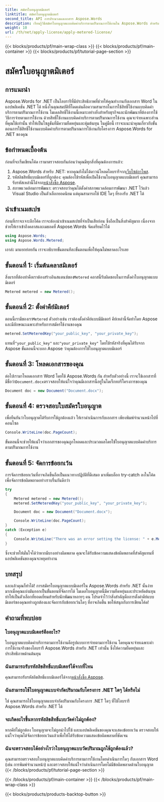 ```yaml
---
title: สมัครใบอนุญาตมิเตอร์
linktitle: สมัครใบอนุญาตมิเตอร์
second_title: API การประมวลผลเอกสาร Aspose.Words
description: เรียนรู้วิธีสมัครใบอนุญาตแบบคิดค่าบริการตามปริมาณการใช้งานใน Aspose.Words สำหรับ .NET ด้วยคู่มือทีละขั้นตอนของเรา การออกใบอนุญาตที่ยืดหยุ่นและคุ้มต้นทุนทำได้ง่าย
weight: 10
url: /th/net/apply-license/apply-metered-license/
---
```


{{< blocks/products/pf/main-wrap-class >}}
{{< blocks/products/pf/main-container >}}
{{< blocks/products/pf/tutorial-page-section >}}

# สมัครใบอนุญาตมิเตอร์

## การแนะนำ

Aspose.Words for .NET เป็นไลบรารีที่มีประสิทธิภาพที่ช่วยให้คุณทำงานกับเอกสาร Word ในแอปพลิเคชัน .NET ได้ หนึ่งในคุณสมบัติที่โดดเด่นคือความสามารถในการใช้สิทธิ์ใช้งานแบบคิดค่าบริการตามปริมาณการใช้งาน โมเดลสิทธิ์ใช้งานนี้เหมาะอย่างยิ่งสำหรับธุรกิจและนักพัฒนาที่ต้องการใช้วิธีการจ่ายตามการใช้งาน ด้วยสิทธิ์ใช้งานแบบคิดค่าบริการตามปริมาณการใช้งาน คุณจะจ่ายเฉพาะส่วนที่คุณใช้เท่านั้น ทำให้เป็นโซลูชันที่มีความยืดหยุ่นและคุ้มต้นทุน ในคู่มือนี้ เราจะแนะนำคุณเกี่ยวกับขั้นตอนการใช้สิทธิ์ใช้งานแบบคิดค่าบริการตามปริมาณการใช้งานกับโครงการ Aspose.Words for .NET ของคุณ

## ข้อกำหนดเบื้องต้น

ก่อนที่จะเริ่มเขียนโค้ด เรามาตรวจสอบกันก่อนว่าคุณมีทุกสิ่งที่คุณต้องการแล้ว:

1.  Aspose.Words สำหรับ .NET: หากคุณยังไม่ได้ดาวน์โหลดไลบรารีจาก[เว็บไซต์อาโพส](https://releases.aspose.com/words/net/).
2.  รหัสลิขสิทธิ์แบบมิเตอร์ที่ถูกต้อง: คุณต้องใช้รหัสเพื่อเปิดใช้งานใบอนุญาตแบบมิเตอร์ คุณสามารถรับรหัสเหล่านี้ได้จาก[หน้าสั่งซื้อ Aspose](https://purchase.aspose.com/buy).
3. สภาพแวดล้อมการพัฒนา: ตรวจสอบว่าคุณได้ตั้งค่าสภาพแวดล้อมการพัฒนา .NET ไว้แล้ว Visual Studio เป็นตัวเลือกยอดนิยม แต่คุณสามารถใช้ IDE ใดๆ ที่รองรับ .NET ได้

## นำเข้าเนมสเปซ

ก่อนที่เราจะเจาะลึกโค้ด เราจะต้องนำเข้าเนมสเปซที่จำเป็นเสียก่อน ซึ่งถือเป็นสิ่งสำคัญมาก เนื่องจากช่วยให้เราเข้าถึงคลาสและเมธอดที่ Aspose.Words จัดเตรียมไว้ได้

```csharp
using Aspose.Words;
using Aspose.Words.Metered;
```

เอาล่ะ มาแยกย่อยกัน เราจะอธิบายขั้นตอนทีละขั้นตอนเพื่อให้คุณไม่พลาดอะไรเลย

## ขั้นตอนที่ 1: เริ่มต้นคลาสมิเตอร์

 สิ่งแรกที่ต้องทำคือเราต้องสร้างอินสแตนซ์ของ`Metered` คลาสนี้รับผิดชอบในการตั้งค่าใบอนุญาตแบบมิเตอร์

```csharp
Metered metered = new Metered();
```

## ขั้นตอนที่ 2: ตั้งค่าคีย์มิเตอร์

 ตอนนี้เรามีของเรา`Metered` ตัวอย่างเช่น เราต้องตั้งค่าคีย์แบบมีมิเตอร์ คีย์เหล่านี้จัดทำโดย Aspose และมีลักษณะเฉพาะสำหรับการสมัครใช้งานของคุณ

```csharp
metered.SetMeteredKey("your_public_key", "your_private_key");
```

 แทนที่`"your_public_key"` และ`"your_private_key"` โดยใช้รหัสจริงที่คุณได้รับจาก Aspose ขั้นตอนนี้จะบอก Aspose ว่าคุณต้องการใช้ใบอนุญาตแบบมิเตอร์

## ขั้นตอนที่ 3: โหลดเอกสารของคุณ

 ต่อไปเรามาโหลดเอกสาร Word โดยใช้ Aspose.Words กัน สำหรับตัวอย่างนี้ เราจะใช้เอกสารที่มีชื่อว่า`Document.docx`ตรวจสอบให้แน่ใจว่าคุณมีเอกสารนี้อยู่ในไดเร็กทอรีโครงการของคุณ

```csharp
Document doc = new Document("Document.docx");
```

## ขั้นตอนที่ 4: ตรวจสอบใบสมัครใบอนุญาต

เพื่อยืนยันว่าใบอนุญาตได้รับการใช้ถูกต้องแล้ว ให้เราดำเนินการกับเอกสาร เพียงพิมพ์จำนวนหน้าไปที่คอนโซล

```csharp
Console.WriteLine(doc.PageCount);
```

ขั้นตอนนี้จะช่วยให้แน่ใจว่าเอกสารของคุณถูกโหลดและประมวลผลโดยใช้ใบอนุญาตแบบคิดค่าบริการตามปริมาณการใช้งาน

## ขั้นตอนที่ 5: จัดการข้อยกเว้น

การจัดการข้อยกเว้นที่อาจเกิดขึ้นถือเป็นแนวทางปฏิบัติที่ดีเสมอ มาเพิ่มบล็อก try-catch ลงในโค้ดเพื่อจัดการข้อผิดพลาดอย่างราบรื่นกันดีกว่า

```csharp
try
{
    Metered metered = new Metered();
    metered.SetMeteredKey("your_public_key", "your_private_key");

    Document doc = new Document("Document.docx");

    Console.WriteLine(doc.PageCount);
}
catch (Exception e)
{
    Console.WriteLine("There was an error setting the license: " + e.Message);
}
```

ซึ่งจะช่วยให้มั่นใจได้ว่าหากมีบางอย่างผิดพลาด คุณจะได้รับข้อความแสดงข้อผิดพลาดที่สำคัญแทนที่แอปพลิเคชันของคุณจะหยุดทำงาน

## บทสรุป

และแล้วคุณก็ทำได้! การสมัครใบอนุญาตแบบมิเตอร์ใน Aspose.Words สำหรับ .NET นั้นง่ายมากเมื่อคุณแบ่งมันออกเป็นขั้นตอนที่จัดการได้ โมเดลใบอนุญาตนี้มีความยืดหยุ่นและประหยัดต้นทุน ทำให้เป็นตัวเลือกที่ยอดเยี่ยมสำหรับนักพัฒนาหลายๆ คน โปรดจำไว้ว่าสิ่งสำคัญคือการตั้งค่าคีย์แบบมิเตอร์ของคุณอย่างถูกต้องและจัดการกับข้อยกเว้นใดๆ ที่อาจเกิดขึ้น ขอให้สนุกกับการเขียนโค้ด!

## คำถามที่พบบ่อย

### ใบอนุญาตแบบมิเตอร์คืออะไร?
ใบอนุญาตแบบคิดค่าบริการตามการใช้งานคือรูปแบบการจ่ายตามการใช้งาน โดยคุณจะจ่ายเฉพาะค่าการใช้งานจริงของไลบรารี Aspose.Words สำหรับ .NET เท่านั้น ซึ่งให้ความยืดหยุ่นและประสิทธิภาพด้านต้นทุน

### ฉันสามารถรับรหัสลิขสิทธิ์แบบมิเตอร์ได้จากที่ไหน
 คุณสามารถรับรหัสลิขสิทธิ์แบบมิเตอร์ได้จาก[หน้าสั่งซื้อ Aspose](https://purchase.aspose.com/buy).

### ฉันสามารถใช้ใบอนุญาตแบบจำกัดปริมาณกับโครงการ .NET ใดๆ ได้หรือไม่
ใช่ คุณสามารถใช้ใบอนุญาตแบบจำกัดปริมาณกับโครงการ .NET ใดๆ ที่ใช้ไลบรารี Aspose.Words สำหรับ .NET ได้

### จะเกิดอะไรขึ้นหากรหัสลิขสิทธิ์แบบวัดค่าไม่ถูกต้อง?
หากคีย์ไม่ถูกต้อง ใบอนุญาตจะไม่ถูกนำไปใช้ และแอปพลิเคชันของคุณจะแสดงข้อยกเว้น ตรวจสอบให้แน่ใจว่าคุณได้จัดการข้อยกเว้นแล้วเพื่อให้ได้รับข้อความแสดงข้อผิดพลาดที่ชัดเจน

### ฉันจะตรวจสอบได้อย่างไรว่าใบอนุญาตแบบวัดปริมาณถูกใช้ถูกต้องแล้ว?
คุณสามารถตรวจสอบใบอนุญาตแบบคิดค่าบริการตามการใช้งานโดยดำเนินการใดๆ กับเอกสาร Word (เช่น การพิมพ์จำนวนหน้า) และตรวจสอบให้แน่ใจว่าดำเนินการโดยไม่มีข้อผิดพลาดด้านใบอนุญาต
{{< /blocks/products/pf/tutorial-page-section >}}

{{< /blocks/products/pf/main-container >}}
{{< /blocks/products/pf/main-wrap-class >}}

{{< blocks/products/products-backtop-button >}}
